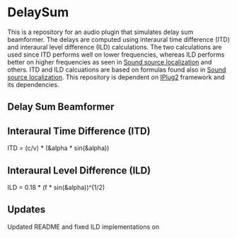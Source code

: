 # DelaySum
This is a repository for an audio plugin that simulates delay sum beamformer. The delays are computed using interaural time difference (ITD) and interaural level difference (ILD) calculations. The two calculations are used since ITD performs well on lower frequencies, whereas ILD performs better on higher frequencies as seen in [Sound source localization](https://www.sciencedirect.com/science/article/pii/S187972961830067X) and others. ITD and ILD calcuations are based on formulas found also in [Sound source localization](https://www.sciencedirect.com/science/article/pii/S187972961830067X). This repository is dependent on [IPlug2](https://github.com/iPlug2/iPlug2) framework and its dependencies.

## Delay Sum Beamformer


## Interaural Time Difference (ITD)
ITD = (c/v) * (&alpha * sin(&alpha))

## Interaural Level Difference (ILD)
ILD = 0.18 * (f * sin(&alpha))^(1/2)

## Updates
Updated README and fixed ILD implementations on 
